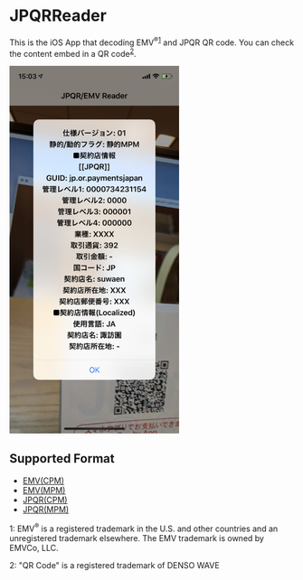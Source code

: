 # JPQRReader
This is the iOS App that decoding EMV<sup>®</sup><sup>[1](#1)</sup> and JPQR QR code. You can check the content embed in a QR code<sup>[2](#2)</sup>.

<img src="https://raw.githubusercontent.com/kenmaz/JPQRReader/master/demo.jpeg" width=300px>

## Supported Format
- [EMV(CPM)](https://www.emvco.com/wp-content/uploads/documents/EMVCo-Consumer-Presented-QR-Specification-v1-1.pdf)
- [EMV(MPM)](https://www.emvco.com/wp-content/uploads/documents/EMVCo-Merchant-Presented-QR-Specification-v1-1.pdf)
- [JPQR(CPM)](https://www.paymentsjapan.or.jp/wordpress/wp-content/uploads/2019/03/CPM_Guideline_1.1.pdf)
- [JPQR(MPM)](https://www.paymentsjapan.or.jp/wordpress/wp-content/uploads/2019/03/MPM_Guideline_1.0.pdf)

<a name="1">1</a>: EMV<sup>®</sup> is a registered trademark in the U.S. and other countries and an unregistered trademark elsewhere. The EMV trademark is owned by EMVCo, LLC.

<a name="2">2</a>: "QR Code" is a registered trademark of DENSO WAVE
